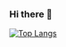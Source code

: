 ### Hi there 👋

[![Top Langs](https://github-readme-stats.vercel.app/api/top-langs/?username=Daviiiiid123)](https://github.com/Daviiiiid123/github-readme-stats)

<!--
**Daviiiiid123/Daviiiiid123** is a ✨ _special_ ✨ repository because its `README.md` (this file) appears on your GitHub profile.

Here are some ideas to get you started:

- 🔭 I’m currently working on ...
- 🌱 I’m currently learning ...
- 👯 I’m looking to collaborate on ...
- 🤔 I’m looking for help with ...
- 💬 Ask me about ...
- 📫 How to reach me: ...
- 😄 Pronouns: ...
- ⚡ Fun fact: ...
-->
